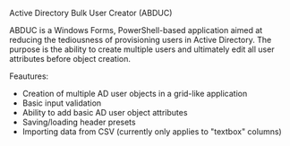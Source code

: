 Active Directory Bulk User Creator (ABDUC)

ABDUC is a Windows Forms, PowerShell-based application aimed at reducing the tediousness of provisioning users in Active Directory.
The purpose is the ability to create multiple users and ultimately edit all user attributes before object creation.

Feautures:
- Creation of multiple AD user objects in a grid-like application
- Basic input validation
- Ability to add basic AD user object attributes
- Saving/loading header presets
- Importing data from CSV (currently only applies to "textbox" columns)